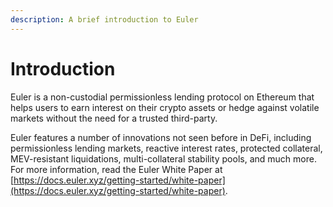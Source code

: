 ```yaml
---
description: A brief introduction to Euler
---
```


# Introduction

Euler is a non-custodial permissionless lending protocol on Ethereum that helps users to earn interest on their crypto assets or hedge against volatile markets without the need for a trusted third-party.&#x20;

Euler features a number of innovations not seen before in DeFi, including permissionless lending markets, reactive interest rates, protected collateral, MEV-resistant liquidations, multi-collateral stability pools, and much more. For more information, read the Euler White Paper at [https://docs.euler.xyz/getting-started/white-paper](https://docs.euler.xyz/getting-started/white-paper).
